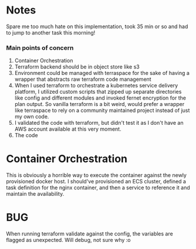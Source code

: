 # Notes
Spare me too much hate on this implementation, took 35 min or so and had to jump to another task this morning!

### Main points of concern
1. Container Orchestration
1. Terraform backend should be in object store like s3
1. Environment could be managed with terraspace for the sake of having a wrapper that abstracts raw terraform code management
1. When I used terraform to orchestrate a kubernetes service delivery platform, I utilized custom scripts that zipped up separate directories like config and different modules and invoked fernet encryption for the plan output. So vanilla terraform is a bit weird, would prefer a wrapper like terraspace to rely on a community maintained project instead of just my own code.
1. I validated the code with terraform, but didn't test it as I don't have an AWS account available at this very moment.
1. The code

# Container Orchestration
This is obviously a horrible way to execute the container against the newly provisioned docker host. I should've provisioned an ECS cluster, defined a task definition for the nginx container, and then a service to reference it and maintain the availability.

# BUG
When running terraform validate against the config, the variables are flagged as unexpected. Will debug, not sure why :o